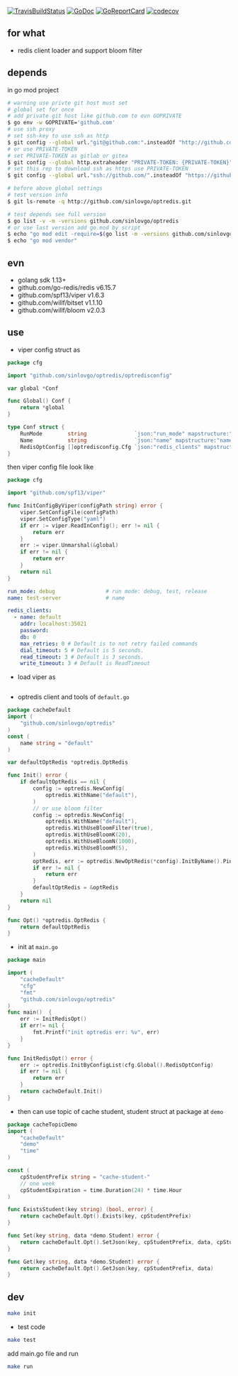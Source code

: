[![TravisBuildStatus](https://api.travis-ci.org/sinlovgo/optredis.svg?branch=master)](https://travis-ci.org/sinlovgo/optredis)
[![GoDoc](https://godoc.org/github.com/sinlovgo/optredis?status.png)](https://godoc.org/github.com/sinlovgo/optredis/)
[![GoReportCard](https://goreportcard.com/badge/github.com/sinlovgo/optredis)](https://goreportcard.com/report/github.com/sinlovgo/optredis)
[![codecov](https://codecov.io/gh/sinlovgo/optredis/branch/master/graph/badge.svg)](https://codecov.io/gh/sinlovgo/optredis)

## for what

- redis client loader and support bloom filter

## depends

in go mod project

```bash
# warning use privte git host must set
# global set for once
# add private git host like github.com to evn GOPRIVATE
$ go env -w GOPRIVATE='github.com'
# use ssh proxy
# set ssh-key to use ssh as http
$ git config --global url."git@github.com:".insteadOf "http://github.com/"
# or use PRIVATE-TOKEN
# set PRIVATE-TOKEN as gitlab or gitea
$ git config --global http.extraheader "PRIVATE-TOKEN: {PRIVATE-TOKEN}"
# set this rep to download ssh as https use PRIVATE-TOKEN
$ git config --global url."ssh://github.com/".insteadOf "https://github.com/"

# before above global settings
# test version info
$ git ls-remote -q http://github.com/sinlovgo/optredis.git

# test depends see full version
$ go list -v -m -versions github.com/sinlovgo/optredis
# or use last version add go.mod by script
$ echo "go mod edit -require=$(go list -m -versions github.com/sinlovgo/optredis | awk '{print $1 "@" $NF}')"
$ echo "go mod vendor"
```

## evn

- golang sdk 1.13+
- github.com/go-redis/redis v6.15.7
- github.com/spf13/viper v1.6.3
- github.com/willf/bitset v1.1.10
- github.com/willf/bloom v2.0.3

## use

- viper config struct as

```go
package cfg

import "github.com/sinlovgo/optredis/optredisconfig"

var global *Conf

func Global() Conf {
	return *global
}

type Conf struct {
	RunMode        string               `json:"run_mode" mapstructure:"run_mode"`
	Name           string               `json:"name" mapstructure:"name"`
	RedisOptConfig []optredisconfig.Cfg `json:"redis_clients" mapstructure:"redis_clients"`
}
```

then viper config file look like

```go
package cfg

import "github.com/spf13/viper"

func InitConfigByViper(configPath string) error {
	viper.SetConfigFile(configPath)
	viper.SetConfigType("yaml")
	if err := viper.ReadInConfig(); err != nil {
		return err
	}
	err := viper.Unmarshal(&global)
	if err != nil {
		return err
	}
	return nil
}
```

```yaml
run_mode: debug                # run mode: debug, test, release
name: test-server              # name

redis_clients:
  - name: default
    addr: localhost:35021
    password:
    db: 0
    max_retries: 0 # Default is to not retry failed commands
    dial_timeout: 5 # Default is 5 seconds.
    read_timeout: 3 # Default is 3 seconds.
    write_timeout: 3 # Default is ReadTimeout
```

- load viper as

```go

```

- optredis client and tools of `default.go`

```go
package cacheDefault
import (
	"github.com/sinlovgo/optredis"
)
const (
	name string = "default"
)

var defaultOptRedis *optredis.OptRedis

func Init() error {
	if defaultOptRedis == nil {
		config := optredis.NewConfig(
			optredis.WithName("default"),
		)
		// or use bloom filter
		config := optredis.NewConfig(
			optredis.WithName("default"),
			optredis.WithUseBloomFilter(true),
			optredis.WithUseBloomK(20),
			optredis.WithUseBloomN(1000),
			optredis.WithUseBloomM(5),
		)
		optRedis, err := optredis.NewOptRedis(*config).InitByName().Ping()
		if err != nil {
			return err
		}
		defaultOptRedis = &optRedis
	}
	return nil
}

func Opt() *optredis.OptRedis {
	return defaultOptRedis
}
```

- init at `main.go`

```go
package main

import (
	"cacheDefault"
	"cfg"
	"fmt"
	"github.com/sinlovgo/optredis"
)
func main()  {
	err := InitRedisOpt()
	if err!= nil {
		fmt.Printf("init optredis err: %v", err)
	}
}

func InitRedisOpt() error {
	err := optredis.InitByConfigList(cfg.Global().RedisOptConfig)
	if err != nil {
		return err
	}
	return cacheDefault.Init()
}
```

- then can use topic of cache student, student struct at package at `demo`

```go
package cacheTopicDemo
import (
	"cacheDefault"
	"demo"
	"time"
)

const (
	cpStudentPrefix string = "cache-student-"
	// one week
	cpStudentExpiration = time.Duration(24) * time.Hour
)

func ExistsStudent(key string) (bool, error) {
	return cacheDefault.Opt().Exists(key, cpStudentPrefix)
}

func Set(key string, data *demo.Student) error {
	return cacheDefault.Opt().SetJson(key, cpStudentPrefix, data, cpStudentExpiration)
}

func Get(key string, data *demo.Student) error {
	return cacheDefault.Opt().GetJson(key, cpStudentPrefix, data)
}
```

## dev

```bash
make init
```

- test code

```bash
make test
```

add main.go file and run

```bash
make run
```